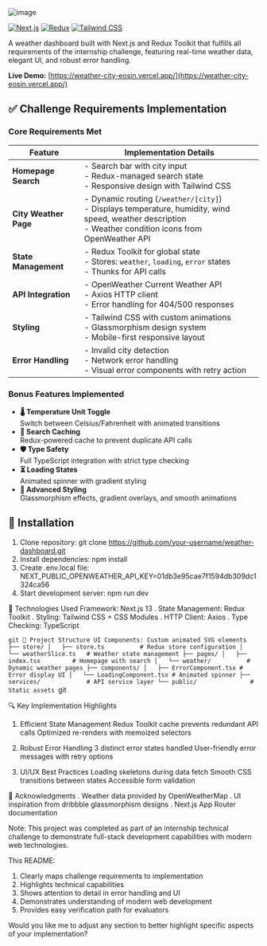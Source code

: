 ![image](https://github.com/user-attachments/assets/44ae8ebd-0a10-4827-bdc0-01b221cd376e)

[![Next.js](https://img.shields.io/badge/Next.js-13.5-blue?logo=next.js)](https://nextjs.org/)
[![Redux](https://img.shields.io/badge/Redux_Toolkit-1.9-purple?logo=redux)](https://redux-toolkit.js.org/)
[![Tailwind CSS](https://img.shields.io/badge/Tailwind_CSS-3.3-06B6D4?logo=tailwind-css)](https://tailwindcss.com/)

A weather dashboard built with Next.js and Redux Toolkit that fulfills all requirements of the internship challenge, featuring real-time weather data, elegant UI, and robust error handling.

**Live Demo:** [https://weather-city-eosin.vercel.app/](https://weather-city-eosin.vercel.app/)

## ✅ Challenge Requirements Implementation

### Core Requirements Met

| Feature | Implementation Details |
|---------|------------------------|
| **Homepage Search** | - Search bar with city input <br> - Redux-managed search state <br> - Responsive design with Tailwind CSS |
| **City Weather Page** | - Dynamic routing (`/weather/[city]`) <br> - Displays temperature, humidity, wind speed, weather description <br> - Weather condition icons from OpenWeather API |
| **State Management** | - Redux Toolkit for global state <br> - Stores: `weather`, `loading`, `error` states <br> - Thunks for API calls |
| **API Integration** | - OpenWeather Current Weather API <br> - Axios HTTP client <br> - Error handling for 404/500 responses |
| **Styling** | - Tailwind CSS with custom animations <br> - Glassmorphism design system <br> - Mobile-first responsive layout |
| **Error Handling** | - Invalid city detection <br> - Network error handling <br> - Visual error components with retry action |

### Bonus Features Implemented

- **🌡️ Temperature Unit Toggle**  
  Switch between Celsius/Fahrenheit with animated transitions
- **💾 Search Caching**  
  Redux-powered cache to prevent duplicate API calls
- **🛡 Type Safety**  
  Full TypeScript integration with strict type checking
- **⏳ Loading States**  
  Animated spinner with gradient styling
- **🎨 Advanced Styling**  
  Glassmorphism effects, gradient overlays, and smooth animations

## 🚀 Installation

1. Clone repository:
git clone https://github.com/your-username/weather-dashboard.git
2. Install dependencies:
npm install
3. Create .env.local file:
NEXT_PUBLIC_OPENWEATHER_API_KEY=01db3e95cae7f1594db309dc1324ca56
4. Start development server:
npm run dev

🧰 Technologies Used
Framework: Next.js 13
. State Management: Redux Toolkit
. Styling: Tailwind CSS + CSS Modules
. HTTP Client: Axios
. Type Checking: TypeScript

``git
📂 Project Structure
UI Components: Custom animated SVG elements
├── store/
│   ├── store.ts          # Redux store configuration
│   └── weatherSlice.ts   # Weather state management
├── pages/
│   ├── index.tsx         # Homepage with search
│   └── weather/          # Dynamic weather pages
├── components/
│   ├── ErrorComponent.tsx # Error display UI
│   └── LoadingComponent.tsx # Animated spinner
├── services/             # API service layer
└── public/               # Static assets
``git

🔍 Key Implementation Highlights
1. Efficient State Management
Redux Toolkit cache prevents redundant API calls
Optimized re-renders with memoized selectors

2. Robust Error Handling
3 distinct error states handled
User-friendly error messages with retry options

3. UI/UX Best Practices
Loading skeletons during data fetch
Smooth CSS transitions between states
Accessible form validation

🙏 Acknowledgments
. Weather data provided by OpenWeatherMap
. UI inspiration from dribbble glassmorphism designs
. Next.js App Router documentation

Note: This project was completed as part of an internship technical challenge to demonstrate full-stack development capabilities with modern web technologies.


This README:

1. Clearly maps challenge requirements to implementation
2. Highlights technical capabilities
3. Shows attention to detail in error handling and UI
4. Demonstrates understanding of modern web development
5. Provides easy verification path for evaluators

Would you like me to adjust any section to better highlight specific aspects of your implementation?

